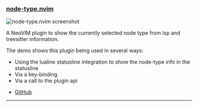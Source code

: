 <h3 id="new-node-type.nvim">
  <a href="#new-node-type.nvim">
    <span class="icon-text">
      <span class="icon">
        <i class="fa-solid fa-book"></i>
      </span>
    </span>
    <span>node-type.nvim</span>
  </a>
</h3>

![node-type.nvim screenshot](https://user-images.githubusercontent.com/226654/216843214-50cace9a-a6dc-4654-aa36-bffc4aba1856.gif)

A NeoVIM plugin to show the currently selected node type from lsp and treesitter information.

The demo shows this plugin being used in several ways:
* Using the lualine statusline integration to show the node-type info in the statusline
* Via a key-binding
* Via a call to the plugin api

- [GitHub](https://github.com/roobert/node-type.nvim)

---
